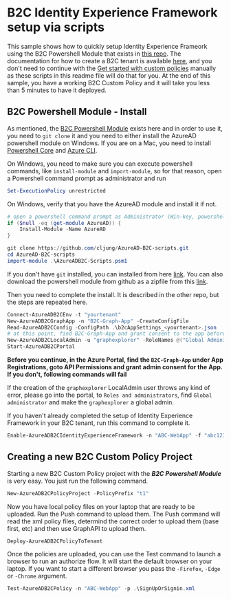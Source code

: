 # B2C Identity Experience Framework setup via scripts

This sample shows how to quickly setup Identity Experience Frameork using the B2C Powershell Module that exists in [this repo](https://github.com/cljung/AzureAD-B2C-scripts). The documentation for how to create a B2C tenant is available [here](https://docs.microsoft.com/en-us/azure/active-directory-b2c/tutorial-create-tenant), and you don't need to continue with the [Get started with custom policies](https://docs.microsoft.com/en-us/azure/active-directory-b2c/custom-policy-get-started?tabs=applications#custom-policy-starter-pack) manually as these scripts in this readme file will do that for you. At the end of this sample, you have a working B2C Custom Policy and it will take you less than 5 minutes to have it deployed.

## B2C Powershell Module - Install
As mentioned, the [B2C Powershell Module](https://github.com/cljung/AzureAD-B2C-scripts) exists here and in order to use it, you need to `git clone` it and you need to either install the AzureAD powershell module on Windows. If you are on a Mac, you need to install [Powershell Core](https://docs.microsoft.com/en-us/powershell/scripting/install/installing-powershell-core-on-macos?view=powershell-7) and [Azure CLI](https://docs.microsoft.com/en-us/cli/azure/install-azure-cli-macos). 

On Windows, you need to make sure you can execute powershell commands, like `install-module` and `import-module`, so for that reason, open a Powershell command prompt as administrator and run
```powershell
Set-ExecutionPolicy unrestricted
```

On Windows, verify that you have the AzureAD module and install it if not.
```powershell
# open a powershell command prompt as Administrator (Win-key, powershell, Run as Admin)
if ($null -eq (get-module AzureAD)) {
    Install-Module -Name AzureAD
}
```

```powershell
git clone https://github.com/cljung/AzureAD-B2C-scripts.git
cd AzureAD-B2C-scripts
import-module .\AzureADB2C-Scripts.psm1
```
If you don't have `git` installed, you can installed from here [link](https://git-scm.com/download/win). You can also download the powershell module from github as a zipfile from this [link](https://github.com/cljung/AzureAD-B2C-scripts/archive/refs/heads/master.zip).
 
Then you need to complete the install. It is described in the other repo, but the steps are repeated here.

```powershell
Connect-AzureADB2CEnv -t "yourtenant"
New-AzureADB2CGraphApp -n "B2C-Graph-App" -CreateConfigFile
Read-AzureADB2CConfig -ConfigPath .\b2cAppSettings_<yourtenant>.json
# at this point, find B2C-Graph-App and grant consent to the app before continuing
New-AzureADB2CLocalAdmin -u "graphexplorer" -RoleNames @("Global Administrator")
Start-AzureADB2CPortal
```

**Before you continue, in the Azure Portal, find the `B2C-Graph-App` under App Registrations, goto API Permissions and grant admin consent for the App. If you don't, following commands will fail**

If the creation of the `graphexplorer` LocalAdmin user throws any kind of error, please go into the portal, to `Roles and administrators`, find `Global administrator` and make the `graphexplorer` a global admin.

If you haven't already completed the setup of Identity Experience Framework in your B2C tenant, run this command to complete it.
```powershell
Enable-AzureADB2CIdentityExperienceFramework -n "ABC-WebApp" -f "abc123"
```

## Creating a new B2C Custom Policy Project

Starting a new B2C Custom Policy project with the ***B2C Powershell Module*** is very easy. You just run the following command.

```powershell
New-AzureADB2CPolicyProject -PolicyPrefix "t1"
```

Now you have local policy files on your laptop that are ready to be uploaded. Run the Push command to upload them. The Push command will read the xml policy files, determind the correct order to upload them (base first, etc) and then use GraphAPI to upload them.

```powershell
Deploy-AzureADB2CPolicyToTenant
```

Once the policies are uploaded, you can use the Test command to launch a browser to run an authorize flow. It will start the default browser on your laptop. If you want to start a different browser you pass the `-Firefox`, `-Edge` or `-Chrome` argument. 

```powershell
Test-AzureADB2CPolicy -n "ABC-WebApp" -p .\SignUpOrSignin.xml
```
